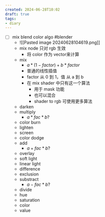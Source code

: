 ```yaml
---
created: 2024-06-28T10:02
draft: true
tags:
- diary
---
```


- [ ] mix blend color algo #blender
	- ![[Pasted image 20240628104619.png]]
	- mix node 只对 rgb 生效
		- 将 color 作为 vector来计算
	- mix
		- $a * (1-factor) + b * factor$
		- 普通的线性插值
		- factor 从 0 到 1，值 从 a 到 b
		- 在 mix shader 中只有这一个算法
			- 用于 mask 功能
			- 也可以混合
			- shader to rgb 可使用更多算法
	- darken
	- multiply
		- $a * fac * b$?
	- color burn
	- lighten
	- screen
	- color dodge
	- add
		- $a + fac * b$?
	- overlay
	- soft light
	- linear light
	- difference
	- exclusion
	- substract
		- $a - fac * b$?
	- divide
	- hue
	- saturation
	- color
	- value